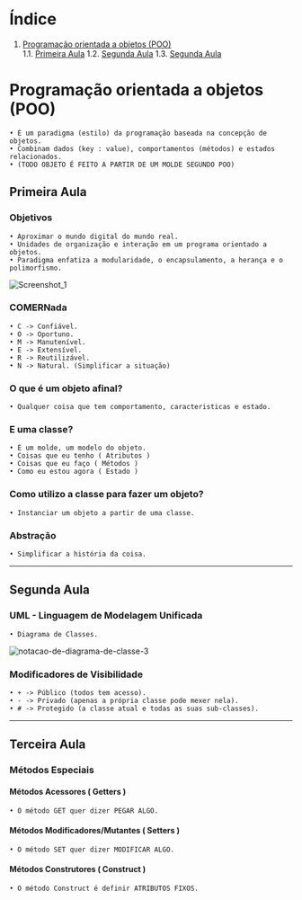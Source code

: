 # Índice

1. [Programação orientada a objetos (POO)](#programação-orientada-a-objetos-poo) <br/>
   1.1. [Primeira Aula](#primeira-aula)
   1.2. [Segunda Aula](#segunda-aula)
   1.3. [Segunda Aula](#terceira-aula)

# Programação orientada a objetos (POO)

    • É um paradigma (estilo) da programação baseada na concepção de objetos.
    • Combinam dados (key : value), comportamentos (métodos) e estados relacionados.
    • (TODO OBJETO É FEITO A PARTIR DE UM MOLDE SEGUNDO POO)

## Primeira Aula

### Objetivos

    • Aproximar o mundo digital do mundo real.
    • Unidades de organização e interação em um programa orientado a objetos.
    • Paradigma enfatiza a modularidade, o encapsulamento, a herança e o polimorfismo.

![Screenshot_1](https://github.com/davimgfx/exerciciosJava/assets/118557337/ac4dc279-fe69-4336-8257-c32abfe530a6)

### COMERNada

    • C -> Confiável.
    • O -> Oportuno.
    • M -> Manutenível.
    • E -> Extensível.
    • R -> Reutilizável.
    • N -> Natural. (Simplificar a situação)

### O que é um objeto afinal?

    • Qualquer coisa que tem comportamento, caracteristicas e estado.

### E uma classe?

    • É um molde, um modelo do objeto.
    • Coisas que eu tenho ( Atributos )
    • Coisas que eu faço ( Métodos )
    • Como eu estou agora ( Estado )

### Como utilizo a classe para fazer um objeto?

    • Instanciar um objeto a partir de uma classe.

### Abstração

    • Simplificar a história da coisa.

---

## Segunda Aula

### UML - Linguagem de Modelagem Unificada

    • Diagrama de Classes.

![notacao-de-diagrama-de-classe-3](https://github.com/davimgfx/exerciciosJava/assets/118557337/d6da98c4-595d-427c-a8e9-8bea3f2b4f6e)

### Modificadores de Visibilidade

    • + -> Público (todos tem acesso).
    • - -> Privado (apenas a própria classe pode mexer nela).
    • # -> Protegido (a classe atual e todas as suas sub-classes).

---

## Terceira Aula


### Métodos Especiais

#### Métodos Acessores ( Getters )
    • O método GET quer dizer PEGAR ALGO.

#### Métodos  Modificadores/Mutantes ( Setters )
    • O método SET quer dizer MODIFICAR ALGO.

#### Métodos Construtores ( Construct )
    • O método Construct é definir ATRIBUTOS FIXOS.